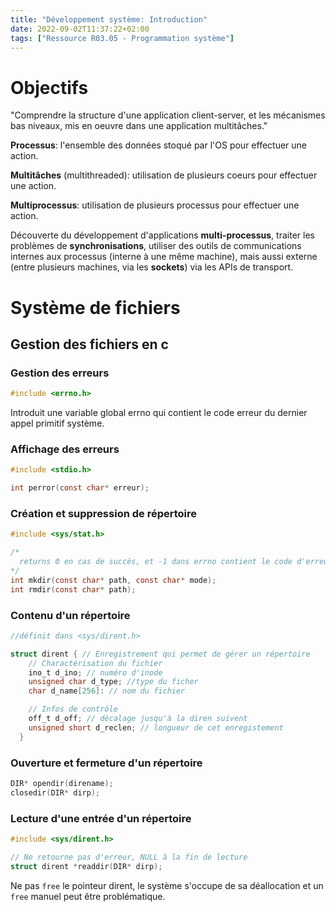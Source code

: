 ```yaml
---
title: "Développement système: Introduction"
date: 2022-09-02T11:37:22+02:00
tags: ["Ressource R03.05 - Programmation système"]
---
```


# Objectifs 

"Comprendre la structure d'une application client-server, et les mécanismes bas niveaux, mis en oeuvre dans une application multitâches."

<!--- TODO: vérifier ces définitions --->

**Processus**: l'ensemble des données stoqué par l'OS pour effectuer une action.

**Multitâches** (multithreaded): utilisation de plusieurs coeurs pour effectuer une action.

**Multiprocessus**: utilisation de plusieurs processus pour effectuer une action.

Découverte du développement d'applications **multi-processus**, traiter les problèmes de **synchronisations**, utiliser des outils de communications internes aux processus (interne à une même machine), mais aussi externe (entre plusieurs machines, via les **sockets**) via les APIs de transport.

# Système de fichiers 

## Gestion des fichiers en c 

### Gestion des erreurs 

```C
#include <errno.h>
```
Introduit une variable global errno qui contient le code erreur du dernier appel primitif système.

### Affichage des erreurs 

```C
#include <stdio.h>

int perror(const char* erreur);
```

### Création et suppression de répertoire 

```C
#include <sys/stat.h>

/* 
  returns 0 en cas de succès, et -1 dans errno contient le code d'erreur 
*/
int mkdir(const char* path, const char* mode);
int rmdir(const char* path);

```

### Contenu d'un répertoire 

```C
//définit dans <sys/dirent.h>

struct dirent { // Enregistrement qui permet de gérer un répertoire 
    // Charactérisation du fichier 
    ino_t d_ino; // numéro d'inode
    unsigned char d_type; //type du ficher
    char d_name[256]: // nom du fichier

    // Infos de contrôle 
    off_t d_off; // décalage jusqu'à la diren suivent
    unsigned short d_reclen; // longueur de cet enregistement 
  }
```

### Ouverture et fermeture d'un répertoire 

```C
DIR* opendir(direname);
closedir(DIR* dirp);
```

<!--- TODO: write down the functions and imports for this --->

### Lecture d'une entrée d'un répertoire 

```C
#include <sys/dirent.h>

// Ne retourne pas d'erreur, NULL à la fin de lecture 
struct dirent *readdir(DIR* dirp);
```

Ne pas `free` le pointeur dirent, le système s'occupe de sa déallocation et un `free` manuel peut être problématique.
